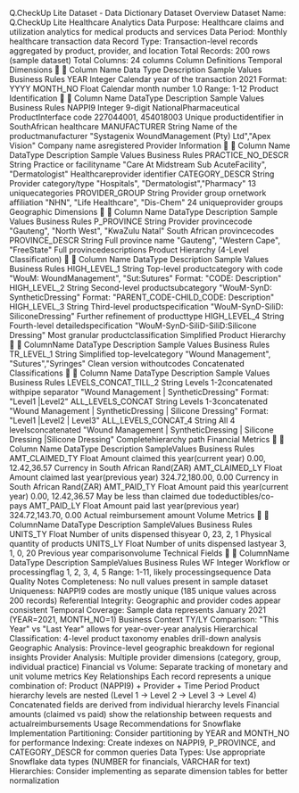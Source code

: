 Q.CheckUp Lite Dataset - Data Dictionary
Dataset Overview
Dataset Name:
Q.CheckUp Lite Healthcare Analytics Data
Purpose:
Healthcare claims and utilization analytics for medical products and services
Data Period:
Monthly healthcare transaction data
Record Type:
Transaction-level records aggregated by product, provider, and location
Total Records:
200 rows (sample dataset)
Total Columns:
24 columns
Column Definitions
Temporal Dimensions
 
Column Name
Data Type
Description
Sample Values
Business Rules
YEAR
Integer
Calendar year of the transaction
2021
Format: YYYY
MONTH_NO
Float
Calendar month number
1.0
Range: 1-12
Product Identification
 
Column Name
DataType
Description
Sample Values
Business Rules
NAPPI9
Integer
9-digit NationalPharmaceutical ProductInterface code
227044001, 454018003
Unique productidentifier in SouthAfrican healthcare
MANUFACTURER
String
Name of the productmanufacturer
"Systagenix WoundManagement (Pty) Ltd","Apex Vision"
Company name asregistered
Provider Information
 
Column Name
DataType
Description
Sample Values
Business Rules
PRACTICE_NO_DESCR
String
Practice or facilityname
"Care At Midstream Sub AcuteFacility", "Dermatologist"
Healthcareprovider identifier
CATEGORY_DESCR
String
Provider category/type
"Hospitals", "Dermatologist","Pharmacy"
13 uniquecategories
PROVIDER_GROUP
String
Provider group ornetwork affiliation
"NHN", "Life Healthcare", "Dis-Chem"
24 uniqueprovider groups
Geographic Dimensions
 
Column Name
DataType
Description
Sample Values
Business Rules
P_PROVINCE
String
Provider provincecode
"Gauteng", "North West", "KwaZulu Natal"
South African provincecodes
PROVINCE_DESCR
String
Full province name
"Gauteng", "Western Cape", "FreeState"
Full provincedescriptions
Product Hierarchy (4-Level Classification)
 
Column Name
DataType
Description
Sample Values
Business Rules
HIGH_LEVEL_1
String
Top-level productcategory with code
"WouM: WoundManagement", "Sut:Sutures"
Format: "CODE: Description"
HIGH_LEVEL_2
String
Second-level productsubcategory
"WouM-SynD: SyntheticDressing"
Format: "PARENT_CODE-CHILD_CODE: Description"
HIGH_LEVEL_3
String
Third-level productspecification
"WouM-SynD-SiliD: SiliconeDressing"
Further refinement of producttype
HIGH_LEVEL_4
String
Fourth-level detailedspecification
"WouM-SynD-SiliD-SiliD:Silicone Dressing"
Most granular productclassification
Simplified Product Hierarchy
 
ColumnName
DataType
Description
Sample Values
Business Rules
TR_LEVEL_1
String
Simplified top-levelcategory
"Wound Management", "Sutures","Syringes"
Clean version withoutcodes
Concatenated Classifications
 
Column Name
DataType
Description
Sample Values
Business Rules
LEVELS_CONCAT_TILL_2
String
Levels 1-2concatenated withpipe separator
"Wound Management | SyntheticDressing"
Format: "Level1 |Level2"
ALL_LEVELS_CONCAT
String
Levels 1-3concatenated
"Wound Management | SyntheticDressing | Silicone Dressing"
Format: "Level1 |Level2 | Level3"
ALL_LEVELS_CONCAT_4
String
All 4 levelsconcatenated
"Wound Management | SyntheticDressing | Silicone Dressing |Silicone Dressing"
Completehierarchy path
Financial Metrics
 
Column Name
DataType
Description
SampleValues
Business Rules
AMT_CLAIMED_TY
Float
Amount claimed this year(current year)
0.00, 12.42,36.57
Currency in South African Rand(ZAR)
AMT_CLAIMED_LY
Float
Amount claimed last year(previous year)
324.72,180.00, 0.00
Currency in South African Rand(ZAR)
AMT_PAID_TY
Float
Amount paid this year(current year)
0.00, 12.42,36.57
May be less than claimed due todeductibles/co-pays
AMT_PAID_LY
Float
Amount paid last year(previous year)
324.72,143.70, 0.00
Actual reimbursement amount
Volume Metrics
 
ColumnName
DataType
Description
SampleValues
Business Rules
UNITS_TY
Float
Number of units dispensed thisyear
0, 23, 2, 1
Physical quantity of products
UNITS_LY
Float
Number of units dispensed lastyear
3, 1, 0, 20
Previous year comparisonvolume
Technical Fields
 
ColumnName
DataType
Description
SampleValues
Business Rules
WF
Integer
Workflow or processingflag
1, 2, 3, 4, 5
Range: 1-11, likely processingsequence
Data Quality Notes
Completeness:
No null values present in sample dataset
Uniqueness:
NAPPI9 codes are mostly unique (185 unique values across 200 records)
Referential Integrity:
Geographic and provider codes appear consistent
Temporal Coverage:
Sample data represents January 2021 (YEAR=2021, MONTH_NO=1)
Business Context
TY/LY Comparison:
"This Year" vs "Last Year" allows for year-over-year analysis
Hierarchical Classification:
4-level product taxonomy enables drill-down analysis
Geographic Analysis:
Province-level geographic breakdown for regional insights
Provider Analysis:
Multiple provider dimensions (category, group, individual practice)
Financial vs Volume:
Separate tracking of monetary and unit volume metrics
Key Relationships
Each record represents a unique combination of: Product (NAPPI9) + Provider + Time Period
Product hierarchy levels are nested (Level 1 → Level 2 → Level 3 → Level 4)
Concatenated fields are derived from individual hierarchy levels
Financial amounts (claimed vs paid) show the relationship between requests and actualreimbursements
Usage Recommendations for Snowflake Implementation
Partitioning:
Consider partitioning by YEAR and MONTH_NO for performance
Indexing:
Create indexes on NAPPI9, P_PROVINCE, and CATEGORY_DESCR for common queries
Data Types:
Use appropriate Snowflake data types (NUMBER for financials, VARCHAR for text)
Hierarchies:
Consider implementing as separate dimension tables for better normalization